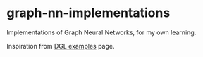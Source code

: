 # graph-nn-implementations
Implementations of Graph Neural Networks, for my own learning.

Inspiration from [DGL examples](https://github.com/dmlc/dgl/tree/master/examples) page.
